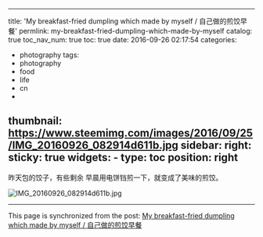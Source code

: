 
---
title: 'My breakfast-fried dumpling which made by myself / 自己做的煎饺早餐'
permlink: my-breakfast-fried-dumpling-which-made-by-myself
catalog: true
toc_nav_num: true
toc: true
date: 2016-09-26 02:17:54
categories:
- photography
tags:
- photography
- food
- life
- cn
- 
thumbnail: https://www.steemimg.com/images/2016/09/25/IMG_20160926_082914d611b.jpg
sidebar:
    right:
        sticky: true
widgets:
    -
        type: toc
        position: right
---


昨天包的饺子，有些剩余
早晨用电饼铛煎一下，就变成了美味的煎饺。

![IMG_20160926_082914d611b.jpg](https://www.steemimg.com/images/2016/09/25/IMG_20160926_082914d611b.jpg)

- - -

This page is synchronized from the post: [My breakfast-fried dumpling which made by myself / 自己做的煎饺早餐](https://steemit.com/@oflyhigh/my-breakfast-fried-dumpling-which-made-by-myself)
